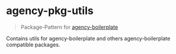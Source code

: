 # agency-pkg-utils

>Package-Pattern for [agency-boilerplate](https://github.com/StephanGerbeth/agency-boilerplate)

Contains utils for agency-boilerplate and others agency-boilerplate compatible packages.
